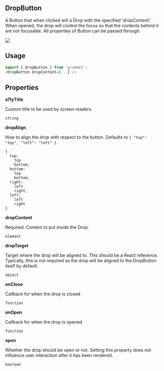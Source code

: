 ## DropButton
A Button that when clicked will a Drop with the specified 'dropContent'.
      When opened, the drop will control the focus so that the contents behind
      it are not focusable. All properties of Button can be passed through.
      

[![](https://codesandbox.io/static/img/play-codesandbox.svg)](https://codesandbox.io/s/github/grommet/grommet-sandbox?initialpath=dropbutton&module=%2Fsrc%2FDropButton.js)
## Usage

```javascript
import { DropButton } from 'grommet';
<DropButton dropContent={...} />
```

## Properties

**a11yTitle**

Custom title to be used by screen readers.

```
string
```

**dropAlign**

How to align the drop with respect to the button. Defaults to `{
  "top": "top",
  "left": "left"
}`.

```
{
  top: 
    top
    bottom,
  bottom: 
    top
    bottom,
  right: 
    left
    right,
  left: 
    left
    right
}
```

**dropContent**

Required. Content to put inside the Drop.

```
element
```

**dropTarget**

Target where the drop will be aligned to. This should be
      a React reference. Typically, this is not required as the drop will be
      aligned to the DropButton itself by default.

```
object
```

**onClose**

Callback for when the drop is closed

```
function
```

**onOpen**

Callback for when the drop is opened

```
function
```

**open**

Whether the drop should be open or not. Setting this property does not
      influence user interaction after it has been rendered.

```
boolean
```
  